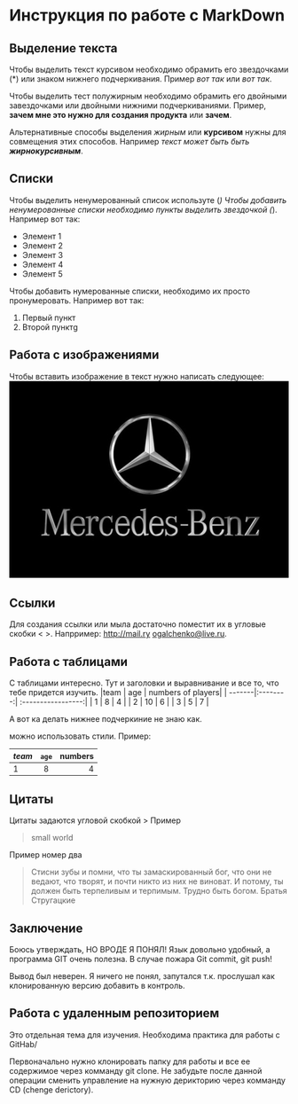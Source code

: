 # Инструкция по работе с MarkDown

## Выделение текста

Чтобы выделить текст курсивом необходимо обрамить его звездочками (*) или знаком нижнего подчеркивания. Пример *вот так* или _вот так_.

Чтобы выделить тест полужирным необходимо обрамить его двойными завездочками или двойными нижними подчеркиваниями. Пример, **зачем мне это нужно для создания продукта** или __зачем__.

Альтернативные способы выделения _жирным_ или __курсивом__ нужны для совмещения этих способов. Например _текст может быть быть **жирнокурсивным**_.

## Списки
Чтобы выделить ненумерованный список используте (*) 
Чтобы добавить ненумерованные списки необходимо пункты выделить звездочкой (*). Например вот так:
* Элемент 1
* Элемент 2
* Элемент 3
* Элемент 4 
* Элемент 5

Чтобы добавить нумерованные списки, необходимо их просто пронумеровать. Например вот так:
1. Первый пункт
2. Второй пунктg

## Работа с изображениями

Чтобы вставить изображение в текст нужно написать следующее: ![я готов ехеть, твой](mers.jpg.jpg)

## Ссылки

Для создания ссылки или мыла достаточно поместит их в угловые скобки < >. Напрример: <http://mail.ry> <ogalchenko@live.ru>. 

## Работа с таблицами

С таблицами интересно. Тут и заголовки и выравнивание и все то, что тебе придется изучить.
|team    | age     |  numbers of players|
| -------|:--------:|  :-----------------:|
| 1        | 8        |          4       |
| 2        | 10       |          6       |
| 3        |  5       |         7        |


А вот ка делать нижнее подчеркиние не знаю как.

можно использовать стили. Пример: 

| *team* | `age`  | **numbers** |
---------|:-------:|--------------:|
|1|8|4



## Цитаты

Цитаты задаются угловой скобкой > 
Пример 
>small world  

Пример номер два 
>Стисни зубы и помни, что ты замаскированный бог, что они не ведают, что творят, и почти никто из них не виноват. И потому, ты должен быть терпеливым и терпимым.
Трудно быть богом. Братья Стругацкие


## Заключение

Боюсь утверждать, НО ВРОДЕ Я ПОНЯЛ!
Язык довольно удобный, а программа GIT очень полезна.
В случае пожара Git commit, git push!


Вывод был неверен. Я ничего не понял, запутался т.к. прослушал как клонированную версию добавить в контроль.

## Работа с удаленным репозиторием

Это отдельная тема для изучения. Необходима практика для работы с GitHab/

Первоначально нужно клонировать папку для работы и все ее содержимое через комманду git clone. Не забудьте после данной операции сменить управление на нужную дерикторию через комманду CD (chenge derictory). 
